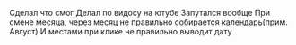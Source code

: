 Сделал что смог
Делал по видосу на ютубе
Запутался вообще
При смене месяца, через месяц не правильно собирается календарь(прим. Август)
И местами при клике не правильно выводит дату
